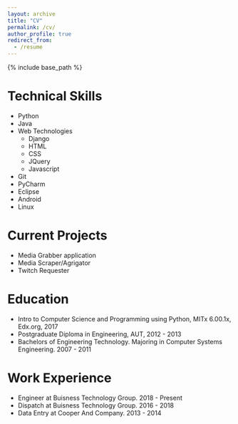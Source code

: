 ```yaml
---
layout: archive
title: "CV"
permalink: /cv/
author_profile: true
redirect_from:
  - /resume
---
```


{% include base_path %}

Technical Skills
======
* Python
* Java
* Web Technologies
  * Django
  * HTML
  * CSS
  * JQuery
  * Javascript
* Git
* PyCharm
* Eclipse
* Android
* Linux

Current Projects
======
* Media Grabber application
* Media Scraper/Agrigator
* Twitch Requester

Education
======
* Intro to Computer Science and Programming using Python, MITx 6.00.1x, Edx.org, 2017
* Postgraduate Diploma in Engineering, AUT, 2012 - 2013
* Bachelors of Engineering Technology. Majoring in Computer Systems Engineering. 2007 - 2011

Work Experience
======

* Engineer at Buisness Technology Group. 2018 - Present
* Dispatch at Buisness Technology Group. 2016 - 2018
* Data Entry at Cooper And Company. 2013 - 2014

